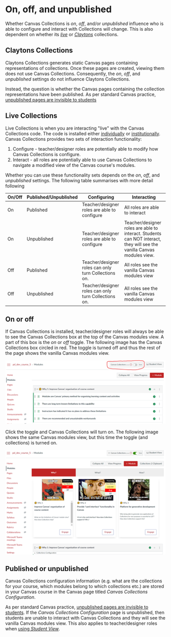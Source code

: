 # On, off, and unpublished

Whether Canvas Collections is _on_, _off_, and/or _unpublished_ influence who is able to configure and interact with Collections will change. This is also dependent on whether its [_live_](../getting-started/use/live.md) or [_Claytons_](../getting-started/use/clatyons.md) collections.

## Claytons Collections

Claytons Collections generates static Canvas pages containing representations of collections. Once these pages are created, viewing them does not use Canvas Collections. Consequently, the _on_, _off_, and _unpublished_ settings do not influence Claytons Collections.

Instead, the question is whether the Canvas pages containing the collection representations have been published. As per standard Canvas practice, [unpublished pages are invisible to students](https://community.canvaslms.com/t5/Instructor-Guide/How-do-I-publish-or-unpublish-a-page-as-an-instructor/ta-p/592)

## Live Collections

Live Collections is when you are interacting "live" with the Canvas Collections code. The code is installed either [individually](../getting-started/install/individual.md) or [institutionally](../getting-started/install/institutional.md). Canvas Collections provides two sets of interaction functionality:

1. Configure - teacher/designer roles are potentially able to modify how Canvas Collections is configure.
2. Interact - all roles are potentially able to use Canvas Collections to navigate a modified view of the Canvas course's modules.

Whether you can use these functionality sets depends on the _on_, _off_, and _unpublished_ settings. The following table summarises with more detail following

| On/Off | Published/Unpublished | Configuring | Interacting |
| --- | --- | --- | --- |
| On | Published | Teacher/designer roles are able to configure | All roles are able to interact|
| On | Unpublished | Teacher/designer roles are able to configure  | Teacher/designer roles are able to interact. Students can NOT interact, they will see the vanilla Canvas modules view.|
| Off | Published | Teacher/designer roles can only turn Collections on. | All roles see the vanilla Canvas modules view |
| Off | Unpublished | Teacher/designer roles can only turn Collections on. | All roles see the vanilla Canvas modules view |


## On or off

If Canvas Collections is installed, teacher/designer roles will always be able to see the Canvas Collections box at the top of the Canvas modules view. A part of this box is the _on_ or _off_ toggle. The following image has the Canvas Collections box circled in red. The toggle is turned off and thus the rest of the page shows the vanilla Canvas modules view.

![](../getting-started/install/pics/cc_off.png)  

Click the toggle and Canvas Collections will turn on. The following image shows the same Canvas modules view, but this time the toggle (and collections) is turned on.

![](../getting-started/install/pics/cc_on.png)  

## Published or unpublished

Canvas Collections configuration information (e.g. what are the collections for your course, which modules belong to which collections etc.) are stored in your Canvas course in the Canvas page titled _Canvas Collections Configuration_.  

As per standard Canvas practice, [unpublished pages are invisible to students](https://community.canvaslms.com/t5/Instructor-Guide/How-do-I-publish-or-unpublish-a-page-as-an-instructor/ta-p/592). If the _Canvas Collections Configuration_ page is unpublished, then students are unable to interact with Canvas Collections and they will see the vanilla Canvas modules view. This also applies to teacher/designer roles when [using _Student View_](https://community.canvaslms.com/t5/Instructor-Guide/How-do-I-view-a-course-as-a-test-student-using-Student-View/ta-p/1122).

